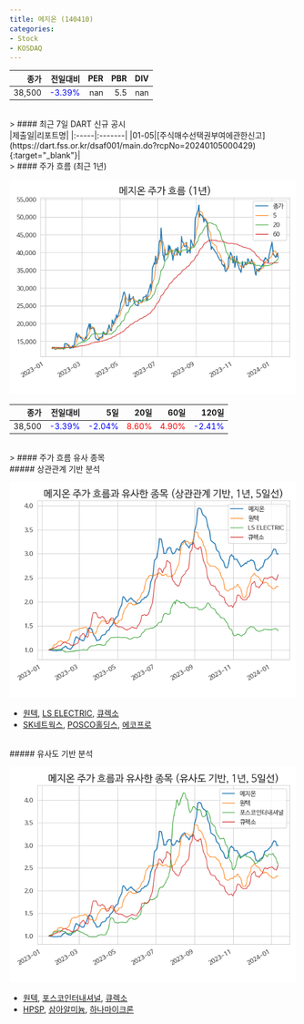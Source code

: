 ```yaml
---
title: 메지온 (140410)
categories:
- Stock
- KOSDAQ
---
```


|종가|전일대비|PER|PBR|DIV|
|---:|-------:|--:|--:|--:|
|38,500|<span style="color: blue">-3.39%</span>|nan|5.5|nan|

<!-- more -->

<br>
> #### 최근 7일 DART 신규 공시
<br>
|제출일|리포트명|
|:-----|:-------|
|01-05|[주식매수선택권부여에관한신고](https://dart.fss.or.kr/dsaf001/main.do?rcpNo=20240105000429){:target="_blank"}|

<br>
> #### 주가 흐름 (최근 1년)

![140410](/assets/images/stock/140410.png)

|종가|전일대비|5일|20일|60일|120일|
|---:|-------:|--:|---:|---:|----:|
|38,500|<span style="color: blue">-3.39%</span>|<span style="color: blue">-2.04%</span>|<span style="color: red">8.60%</span>|<span style="color: red">4.90%</span>|<span style="color: blue">-2.41%</span>|

<br>
> #### 주가 흐름 유사 종목

<br>
##### 상관관계 기반 분석

![140410](/assets/images/stock/140410_corr.png)
- [원텍](/336570/), [LS ELECTRIC](/010120/), [큐렉소](/060280/)
- [SK네트웍스](/001740/), [POSCO홀딩스](/005490/), [에코프로](/086520/)

<br>
##### 유사도 기반 분석

![140410](/assets/images/stock/140410_sim.png)
- [원텍](/336570/), [포스코인터내셔널](/047050/), [큐렉소](/060280/)
- [HPSP](/403870/), [삼아알미늄](/006110/), [하나마이크론](/067310/)